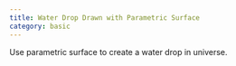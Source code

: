 ```yaml
---
title: Water Drop Drawn with Parametric Surface
category: basic
---
```


Use parametric surface to create a water drop in universe.